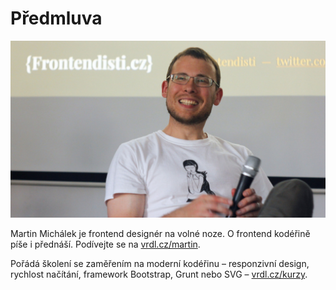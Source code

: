 # Předmluva

![Martin Michálek](dist/images/original/autor.jpg)

Martin Michálek je frontend designér na volné noze. O frontend kodéřině píše i přednáší. Podívejte se na
[vrdl.cz/martin](http://www.vzhurudolu.cz/martin).

Pořádá školení se zaměřením na moderní kodéřinu – responzivní design, rychlost načítání, framework Bootstrap, Grunt nebo SVG – [vrdl.cz/kurzy](http://www.vzhurudolu.cz/kurzy).


